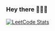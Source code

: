 ### Hey there 🐱‍👤🌊
[![LeetCode Stats](https://leetcard.jacoblin.cool/elnosabe322?theme=forest&font=IBM%20Plex%20Sans&ext=activity)](https://leetcode.com/ElNoSabe322/)
<!--
**ElNoSabe322/ElNoSabe322** is a ✨ _special_ ✨ repository because its `README.md` (this file) appears on your GitHub profile.

Here are some ideas to get you started:

- 🔭 I’m currently working on ...
- 🌱 I’m currently learning ...
- 👯 I’m looking to collaborate on ...
- 🤔 I’m looking for help with ...
- 💬 Ask me about ...
- 📫 How to reach me: ...
- 😄 Pronouns: ...
- ⚡ Fun fact: ...
-->
